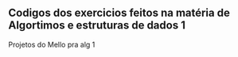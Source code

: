 Codigos dos exercicios feitos na matéria de Algortimos e estruturas de dados 1
----------------
Projetos do Mello pra alg 1
